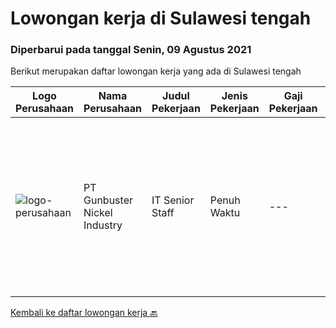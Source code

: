 
  # Lowongan kerja di Sulawesi tengah

  ### Diperbarui pada tanggal Senin, 09 Agustus 2021

  Berikut merupakan daftar lowongan kerja yang ada di Sulawesi tengah

  |Logo Perusahaan | Nama Perusahaan | Judul Pekerjaan | Jenis Pekerjaan | Gaji Pekerjaan | Lokasi | Deskripsi | Tanggal diunggah | Pranala |
  | -------------- | --------------- | --------------- | --------- | --------- | -------------- | ------- | ----------- | ----------- |
  |![logo-perusahaan](https://image-service-cdn.seek.com.au/b5064dcc65945b6a538802803c5c7964bea2108f/ee4dce1061f3f616224767ad58cb2fc751b8d2dc)|PT Gunbuster Nickel Industry|IT Senior Staff|Penuh Waktu|---|Sulawesi Tengah|Kualifikasi: D3 Teknologi Informatika, Sistem Informatika / sejenis Minimal 3-4 Tahun di bidang yang sama Usia minimal 26-30 Tahun Memiliki Kemampuan...|Senin, 02 Agustus 2021|https://www.jobstreet.co.id/id/job/it-senior-staff-3590799?token=0~52a4caaa-8d3d-4d80-83d8-c43ed8e0766c&sectionRank=1&jobId=jobstreet-id-job-3590799|


  [Kembali ke daftar lowongan kerja 🔙](../README.md#daftar-lowongan-kerja)
  